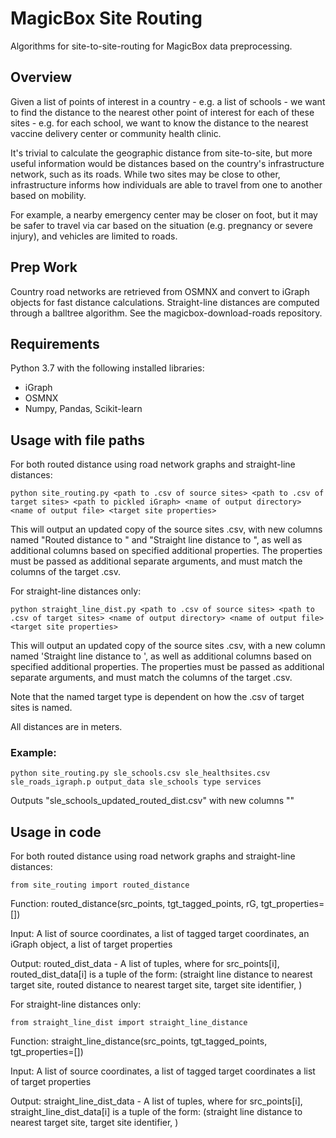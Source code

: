 # MagicBox Site Routing
Algorithms for site-to-site-routing for MagicBox data preprocessing.

## Overview
Given a list of points of interest in a country - e.g. a list of schools - we want to find the distance to the nearest other point of interest for each of these sites - e.g. for each school, we want to know the distance to the nearest vaccine delivery center or community health clinic. 

It's trivial to calculate the geographic distance from site-to-site, but more useful information would be distances based on the country's infrastructure network, such as its roads. While two sites may be close to other, infrastructure informs how individuals are able to travel from one to another based on mobility. 

For example, a nearby emergency center may be closer on foot, but it may be safer to travel via car based on the situation (e.g. pregnancy or severe injury), and vehicles are limited to roads. 

## Prep Work
 Country road networks are retrieved from OSMNX and convert to iGraph objects for fast distance calculations. 
 Straight-line distances are computed through a balltree algorithm. 
 See the magicbox-download-roads repository.

## Requirements
 Python 3.7 with the following installed libraries:
 - iGraph
 - OSMNX
 - Numpy, Pandas, Scikit-learn

## Usage with file paths 
 For both routed distance using road network graphs and straight-line distances:
 ```
 python site_routing.py <path to .csv of source sites> <path to .csv of target sites> <path to pickled iGraph> <name of output directory> <name of output file> <target site properties>
 ```
 This will output an updated copy of the source sites .csv, with new columns named "Routed distance to <target type>" and "Straight line distance to <target type>", as well as additional columns based on specified additional properties. The properties must be passed as additional separate arguments, and must match the columns of the target .csv.

 For straight-line distances only:
 ```
 python straight_line_dist.py <path to .csv of source sites> <path to .csv of target sites> <name of output directory> <name of output file> <target site properties>
 ```
 This will output an updated copy of the source sites .csv, with a new column named 'Straight line distance to <target type>', as well as additional columns based on specified additional properties. The properties must be passed as additional separate arguments, and must match the columns of the target .csv.

 Note that the named target type is dependent on how the .csv of target sites is named.

 All distances are in meters. 

 ### Example:
 ```
 python site_routing.py sle_schools.csv sle_healthsites.csv sle_roads_igraph.p output_data sle_schools type services
 ```

 Outputs "sle_schools_updated_routed_dist.csv" with new columns ""

## Usage in code
 For both routed distance using road network graphs and straight-line distances:
 ```
 from site_routing import routed_distance
 ```
 Function: routed_distance(src_points, tgt_tagged_points, rG, tgt_properties=[])
 
 Input: A list of source coordinates, a list of tagged target coordinates, an iGraph object, a list of target properties
 
 Output: routed_dist_data - A list of tuples, where for src_points[i], routed_dist_data[i] is a tuple of the form:
    (straight line distance to nearest target site, 
     routed distance to nearest target site,
     target site identifier,
     <additional properties of target site specified by tgt_properties>)


 For straight-line distances only:
 ```
 from straight_line_dist import straight_line_distance
 ```
 Function: straight_line_distance(src_points, tgt_tagged_points, tgt_properties=[])
 
 Input: A list of source coordinates, a list of tagged target coordinates a list of target properties
 
 Output: straight_line_dist_data - A list of tuples, where for src_points[i], straight_line_dist_data[i] is a tuple of the form:
    (straight line distance to nearest target site, 
     target site identifier,
     <additional properties of target site specified by tgt_properties>)

